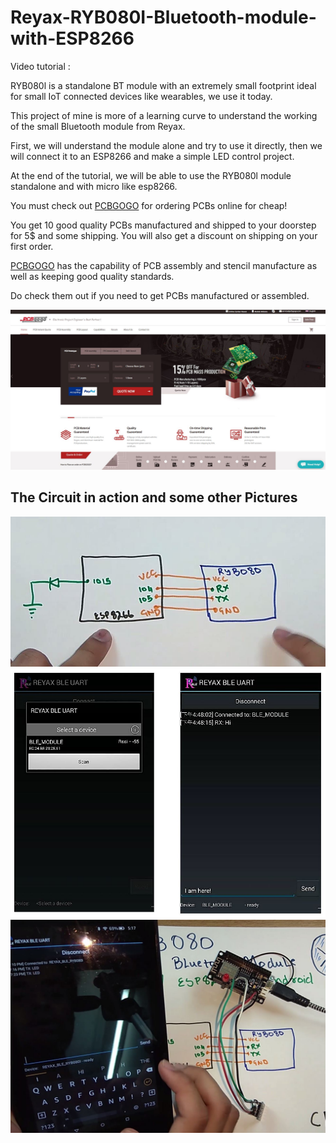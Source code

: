 # Reyax-RYB080I-Bluetooth-module-with-ESP8266

Video tutorial : 

RYB080l is a standalone BT module with an extremely small footprint ideal for small IoT connected devices like wearables, we use it today.

This project of mine is more of a learning curve to understand the working of the small Bluetooth module from Reyax.

First, we will understand the module alone and try to use it directly, then we will connect it to an ESP8266 and make a simple LED control project.

At the end of the tutorial, we will be able to use the RYB080l module standalone and with micro like esp8266.

You must check out [PCBGOGO](https://www.pcbgogo.com/y) for ordering PCBs online for cheap!

You get 10 good quality PCBs manufactured and shipped to your doorstep for 5$ and some shipping. You will also get a discount on shipping on your first order.

[PCBGOGO](https://www.pcbgogo.com/y) has the capability of PCB assembly and stencil manufacture as well as keeping good quality standards.

Do check them out if you need to get PCBs manufactured or assembled.

![alt text](https://github.com/akarsh98/Reyax-RYB080I-Bluetooth-module-with-ESP8266/blob/master/ss/pcbgogo.JPG?raw=true)


## The Circuit in action and some other Pictures

![alt text](https://github.com/akarsh98/Reyax-RYB080I-Bluetooth-module-with-ESP8266/blob/master/ss/4.JPG?raw=true)
![alt text](https://github.com/akarsh98/Reyax-RYB080I-Bluetooth-module-with-ESP8266/blob/master/ss/app.JPG?raw=true)
![alt text](https://github.com/akarsh98/Reyax-RYB080I-Bluetooth-module-with-ESP8266/blob/master/ss/6.JPG?raw=true)
